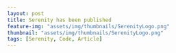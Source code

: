 ```yaml
---
layout: post
title: Serenity has been published
feature-img: "assets/img/thumbnails/SerenityLogo.png"
thumbnail: "assets/img/thumbnails/SerenityLogo.png"
tags: [Serenity, Code, Article]
---
```



